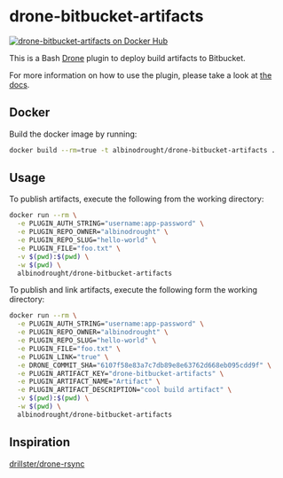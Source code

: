 # drone-bitbucket-artifacts
[![drone-bitbucket-artifacts on Docker Hub](https://img.shields.io/docker/automated/albinodrought/drone-bitbucket-artifacts.svg)](https://hub.docker.com/r/albinodrought/drone-bitbucket-artifacts/)

This is a Bash [Drone](https://github.com/drone/drone) plugin to deploy build artifacts to Bitbucket.

For more information on how to use the plugin, please take a look at [the docs](https://github.com/AlbinoDrought/drone-bitbucket-artifacts/blob/master/DOCS.md).

## Docker
Build the docker image by running:

```bash
docker build --rm=true -t albinodrought/drone-bitbucket-artifacts .
```

## Usage
To publish artifacts, execute the following from the working directory:

```bash
docker run --rm \
  -e PLUGIN_AUTH_STRING="username:app-password" \
  -e PLUGIN_REPO_OWNER="albinodrought" \
  -e PLUGIN_REPO_SLUG="hello-world" \
  -e PLUGIN_FILE="foo.txt" \
  -v $(pwd):$(pwd) \
  -w $(pwd) \
  albinodrought/drone-bitbucket-artifacts
```

To publish and link artifacts, execute the following form the working directory:

```bash
docker run --rm \
  -e PLUGIN_AUTH_STRING="username:app-password" \
  -e PLUGIN_REPO_OWNER="albinodrought" \
  -e PLUGIN_REPO_SLUG="hello-world" \
  -e PLUGIN_FILE="foo.txt" \
  -e PLUGIN_LINK="true" \
  -e DRONE_COMMIT_SHA="6107f58e83a7c7db89e8e63762d668eb095cdd9f" \
  -e PLUGIN_ARTIFACT_KEY="drone-bitbucket-artifacts" \
  -e PLUGIN_ARTIFACT_NAME="Artifact" \
  -e PLUGIN_ARTIFACT_DESCRIPTION="cool build artifact" \
  -v $(pwd):$(pwd) \
  -w $(pwd) \
  albinodrought/drone-bitbucket-artifacts
```

## Inspiration

[drillster/drone-rsync](https://github.com/Drillster/drone-rsync)
